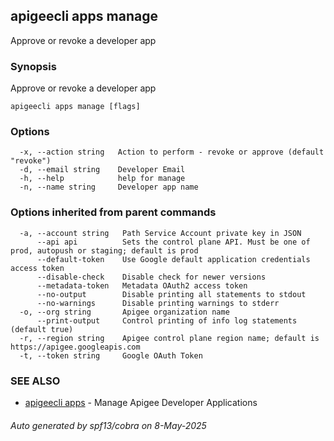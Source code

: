 ## apigeecli apps manage

Approve or revoke a developer app

### Synopsis

Approve or revoke a developer app

```
apigeecli apps manage [flags]
```

### Options

```
  -x, --action string   Action to perform - revoke or approve (default "revoke")
  -d, --email string    Developer Email
  -h, --help            help for manage
  -n, --name string     Developer app name
```

### Options inherited from parent commands

```
  -a, --account string   Path Service Account private key in JSON
      --api api          Sets the control plane API. Must be one of prod, autopush or staging; default is prod
      --default-token    Use Google default application credentials access token
      --disable-check    Disable check for newer versions
      --metadata-token   Metadata OAuth2 access token
      --no-output        Disable printing all statements to stdout
      --no-warnings      Disable printing warnings to stderr
  -o, --org string       Apigee organization name
      --print-output     Control printing of info log statements (default true)
  -r, --region string    Apigee control plane region name; default is https://apigee.googleapis.com
  -t, --token string     Google OAuth Token
```

### SEE ALSO

* [apigeecli apps](apigeecli_apps.md)	 - Manage Apigee Developer Applications

###### Auto generated by spf13/cobra on 8-May-2025
